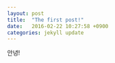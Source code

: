 ```yaml
---
layout: post
title:  "The first post!"
date:   2016-02-22 10:27:58 +0900
categories: jekyll update
---
```

안녕!
